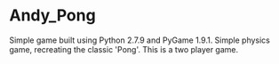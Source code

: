 # Andy_Pong
Simple game built using Python 2.7.9 and PyGame 1.9.1. Simple physics game, recreating the classic 'Pong'. 
This is a two player game.
